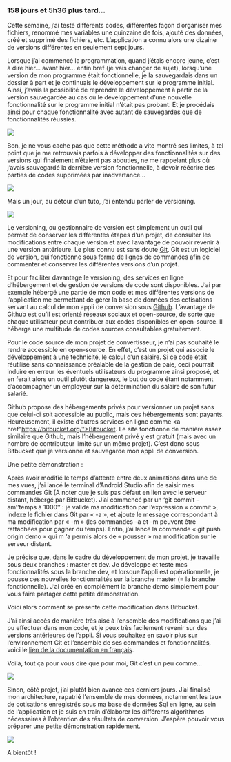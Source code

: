 ### 158 jours et 5h36 plus tard...

Cette semaine, j’ai testé différents codes, différentes façon d’organiser mes fichiers, renommé mes variables une quinzaine de fois, ajouté des données, créé et supprimé des fichiers, etc. L’application a connu alors une dizaine de versions différentes en seulement sept jours.

Lorsque j’ai commencé la programmation, quand j’étais encore jeune, c’est à dire hier… avant hier… enfin bref (je vais changer de sujet), lorsqu’une version de mon programme était fonctionnelle, je la sauvegardais dans un dossier à part et je continuais le développement sur le programme initial. Ainsi, j’avais la possibilité de reprendre le développement à partir de la version sauvegardée au cas où le développement d’une nouvelle fonctionnalité sur le programme initial n’était pas probant. Et je procédais ainsi pour chaque fonctionnalité avec autant de sauvegardes que de fonctionnalités réussies.

<img src = "https://media.giphy.com/media/50UZqs7HoH6GQ/giphy.gif"/>

Bon, je ne vous cache pas que cette méthode a vite montré ses limites, à tel point que je me retrouvais parfois  à développer des fonctionnalités sur des versions qui finalement n’étaient pas abouties, ne me rappelant plus où j’avais sauvegardé la dernière version fonctionnelle, à devoir réécrire des parties de codes supprimées par inadvertance…

<img src = "https://media.giphy.com/media/14rFOnuCm4yxzi/giphy.gif"/>

Mais un jour, au détour d’un tuto, j’ai entendu parler de versioning. 

<img src = "https://media.giphy.com/media/3NtY188QaxDdC/giphy.gif"/>

Le versioning, ou gestionnaire de version est simplement un outil qui permet de conserver les différentes étapes d’un projet, de consulter les modifications entre chaque version et avec l’avantage de pouvoir revenir à une version antérieure. Le plus connu est sans doute <a href="https://fr.wikipedia.org/wiki/Git">Git</a>. Git est un logiciel de version, qui fonctionne sous forme de lignes de commandes afin de commenter et conserver les différentes versions d’un projet.

Et pour faciliter davantage le versioning, des services en ligne d’hébergement et de gestion de versions de code sont disponibles. J’ai par exemple hébergé une partie de mon code et mes différentes versions de l’application me permettant de gérer la base de données des cotisations servant au calcul de mon appli de conversion sous <a href="https://github.com/marlenech/BddPaye">Github</a>. L’avantage de Github est qu’il est orienté réseaux sociaux et open-source, de sorte que  chaque utilisateur peut contribuer aux codes disponibles en open-source. Il héberge une multitude de codes sources consultables gratuitement.

Pour le code source de mon projet de convertisseur, je n’ai pas souhaité le rendre accessible en open-source. En effet, c’est un projet qui associe le développement à une technicité, le calcul d’un salaire. Si ce code était réutilisé sans connaissance préalable de la gestion de paie, ceci pourrait induire en erreur les éventuels utilisateurs du programme ainsi proposé, et en ferait alors un outil plutôt dangereux, le but du code étant notamment d’accompagner un employeur sur la détermination du salaire de son futur salarié.

Github propose des hébergements privés pour versionner un projet sans que celui-ci soit accessible au public, mais ces hébergements sont payants. Heureusement, il existe d’autres services en ligne comme <a href"https://bitbucket.org/">Bitbucket</a>. Le site fonctionne de manière assez similaire que Github, mais l’hébergement privé y est gratuit (mais avec un nombre de contributeur limité sur un même projet). C’est donc sous Bitbucket que je versionne et sauvegarde mon appli de conversion.

Une petite démonstration :

Après avoir modifié le temps d’attente entre deux animations dans une de mes vues, j’ai lancé le terminal d’Android Studio afin de saisir mes commandes Git (A noter que je suis pas défaut en lien avec le serveur distant, hébergé par Bitbucket). J’ai commencé par un ‘git  commit –am’’temps à 1000’’ : je valide ma modification par l’expression « commit », indexe le fichier dans Git par « -a », et ajoute le message correspondant à ma modification par « -m » (les commandes –a et –m peuvent être rattachées pour gagner du temps). Enfin, j’ai lancé la commande « git push origin demo » qui m ‘a permis alors de « pousser » ma modification sur le serveur distant.

Je précise que, dans le cadre du développement de mon projet, je travaille sous deux branches : master et dev. Je développe et teste mes fonctionnalités sous la branche dev, et lorsque l’appli est opérationnelle, je pousse ces nouvelles fonctionnalités sur la branche master (= la branche fonctionnelle). J’ai créé en complément la branche demo simplement pour vous faire partager cette petite démonstration.

Voici alors comment se présente cette modification dans Bitbucket.

J’ai ainsi accès de manière très aisé à l’ensemble des modifications que j’ai pu effectuer dans mon code, et je peux très facilement revenir sur des versions antérieures de l’appli. Si vous souhaitez en savoir plus sur l’environnement Git et l’ensemble de ses commandes et fonctionnalités, voici le <a href="https://git-scm.com/book/fr/v2">lien de la documentation en français</a>.

Voilà, tout ça pour vous dire que pour moi, Git c’est un peu comme…

<img src = "https://media.giphy.com/media/VvxtXb86Lwicw/giphy.gif"/>

Sinon, côté projet, j’ai plutôt bien avancé ces derniers jours. J’ai finalisé mon architecture, rapatrié l’ensemble de mes données, notamment les taux de cotisations enregistrés sous ma base de données Sql en ligne, au sein de l’application et je suis en train d’élaborer les différents algorithmes nécessaires à l’obtention des résultats de conversion. J’espère pouvoir vous préparer une petite démonstration rapidement.

<img src = "https://media.giphy.com/media/R8MIGe47XWx68/giphy.gif"/>

A bientôt !

